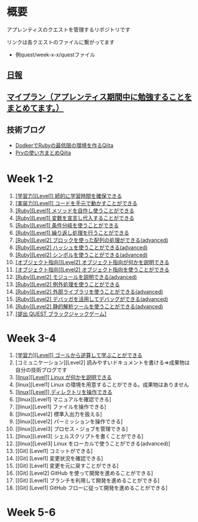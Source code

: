 # 概要 
アプレンティスのクエストを管理するリポジトリです

リンクは各クエストのファイルに繋がってます
- 例quest/week-x-x/questファイル

## [日報](daily-report)
## [マイプラン（アプレンティス期間中に勉強することをまとめてます。）](my_plan.md)

## 技術ブログ
- [DodkerでRubyの最低限の環境を作るQiita](https://qiita.com/yami-yami/items/68f4412c06f775e1571b)
- [Pryの使い方まとめQiita](https://qiita.com/yami-yami/items/6f0f60df61ad79059fd8)

# Week 1-2　
1. [[学習力][Level1] 続的に学習時間を確保できる](quest/week-1-2/quest1.md)<br>
2. [[実装力][Level1] コードを手元で動かすことができる](quest/week-1-2/quest2.rb)<br>
3. [[Ruby][Level1] メソッドを自作し使うことができる](quest/week-1-2/quest3.rb)<br>
4. [[Ruby][Level1] 変数を宣言し代入することができる](quest/week-1-2/quest4.rb)<br>
5. [[Ruby][Level1] 条件分岐を使うことができる](quest/week-1-2/quest5.rb)<br>
6. [[Ruby][Level1] 繰り返し処理を行うことができる](quest/week-1-2/quest6.rb)<br>
7. [[Ruby][Level2] ブロックを使った配列の処理ができる(advanced)](quest/week-1-2/quest7.rb)<br>
8. [[Ruby][Level2] ハッシュを使うことができる(advanced)](quest/week-1-2/quest8.rb)<br>
9. [[Ruby][Level2] シンボルを使うことができる(advanced)](quest/week-1-2/quest9.rb)<br>
10. [[オブジェクト指向][Level2] オブジェクト指向が何かを説明できる](quest/week-1-2/quest10.md)<br>
11. [[オブジェクト指向][Level2] オブジェクト指向を使うことができる](quest/week-1-2/quest11.rb)<br>
12. [[Ruby][Level2] モジュールを説明できる(advanced)](quest/week-1-2/quest12.md)<br>
13. [[Ruby][Level2] 例外処理を使うことができる](quest/week-1-2/quest13.rb)<br>
14. [[Ruby][Level2] 外部ライブラリを使うことができる(advanced)](quest/week-1-2/quest14.rb)<br>
15. [[Ruby][Level2] デバッガを活用してデバッグができる(advanced)](quest/week-1-2/quest15.rb)<br>
16. [[Ruby][Level2] 静的解析ツールを使うことができる(advanced)](quest/week-1-2/quest16.md)<br>
17. [[提出 QUEST ブラックジャックゲーム]](quest/week-1-2/submission-quest)<br>


# Week 3-4
1. [[学習力][Level1] ゴールから逆算して学ぶことができる](my_plan.md)
2. [コミュニケーション][Level2] 読みやすいドキュメントを書ける=>成果物は自分の技術ブログです
3. [[linux][Level1] Linux が何かを説明できる](quest/week-3-4/quest3.md)
4. [linux][Level1] Linux の環境を用意することができる。成果物はありません
5. [[linux][Level1] ディレクトリを操作できる](quest/week-3-4/quest5.md)
6. [[linux][Level1] マニュアルを確認できる]
7. [[linux][Level1] ファイルを操作できる]
8. [[linux][Level2] 標準入出力を扱える]
9. [[linux][Level2] パーミッションを操作できる]
10. [[linux][Level3] プロセス・ジョブを管理できる]
11. [[linux][Level3] シェルスクリプトを書くことができる]
12. [[linux][Level3] Linux をローカルで使うことができる(advanced)]
13. [[Git] [Level1] コミットができる]
14. [[Git] [Level1] 変更状況を確認できる]
15. [[Git] [Level1] 変更を元に戻すことができる]
16. [[Git] [Level2] GitHub を使って開発を進めることができる]
17. [[Git] [Level1] ブランチを利用して開発を進めることができる]
18. [[Git] [Level1] GitHub フローに従って開発を進めることができる]


# Week 5-6



